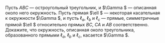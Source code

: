 Пусть $ABC$ — остроугольный треугольник, и $\Gamma $ — описанная около него окружность. Пусть прямая $\ell $ — некоторая касательная к окружности $\Gamma $, и пусть ${{\ell }_{a}}$, ${{\ell }_{b}}$ и ${{\ell }_{c}}$ — прямые, симметричные прямой $\ell $ относительно прямых $BC$, $CA$ и $AB$ соответственно. Докажите, что окружность, описанная около треугольника, образованного прямыми ${{\ell }_{a}}$, ${{\ell }_{b}}$ и ${{\ell }_{c}}$, касается $\Gamma $.